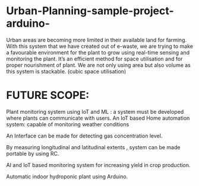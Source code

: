 # Urban-Planning-sample-project-arduino-
Urban areas are becoming more limited in their available land for farming. With this system that we have created out of e-waste, we are trying to make a favourable environment for the plant to grow using real-time sensing and monitoring the plant.
It’s an efficient method for space utilisation and for proper nourishment of plant.
We are not only using area but also volume as this system is stackable. (cubic space utilisation)
# FUTURE SCOPE:
Plant monitoring system using IoT and ML : a system must be developed where plants can communicate with users.
An IoT based Home automation system: capable of monitoring weather conditions

An Interface can be made for detecting gas concentration level.

By measuring longitudinal and latitudinal extents , system can be made portable by using RC.

AI and IoT based monitoring system for increasing yield in crop production.

Automatic indoor hydroponic plant using Arduino. 
